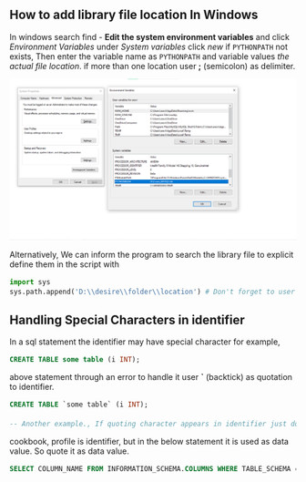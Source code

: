 ## How to add library file location In Windows

In windows search find - **Edit the system environment variables** and click *Environment Variables* under *System variables* click *new* if `PYTHONPATH` not exists, Then enter the variable name as `PYTHONPATH` and variable values *the actual file location*. if more than one location user **;** (semicolon) as delimiter.

![Setup PYTHONPATH](https://github.com/Aravindray/Learn_MYSQL/blob/main/assets/setting%20PYTHONPATH%20environment%20variables.png)

Alternatively, We can inform the program to search the library file to explicit define them in the script with

``` python
import sys
sys.path.append('D:\\desire\\folder\\location') # Don't forget to user escape char \\
```

## Handling Special Characters in identifier

In a sql statement the identifier may have special character for example,

```sql
CREATE TABLE some table (i INT);
```

above statement through an error to handle it user **`** (backtick) as quotation to identifier.

```sql
CREATE TABLE `some table` (i INT);

-- Another example., If quoting character appears in identifier just double it abc`def -> `abc``def `
```

cookbook, profile is identifier, but in the below statement it is used as data value. So quote it as data value.

```sql
SELECT COLUMN_NAME FROM INFORMATION_SCHEMA.COLUMNS WHERE TABLE_SCHEMA = 'cookbook' AND TABLE_NAME = 'profile';
```
